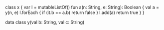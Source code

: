 class x {
    var l = mutableListOf<y>()
    fun a(n: String, e: String): Boolean {
        val a = y(n, e)
        l.forEach {
            if (it.b == a.b) return false
        }
        l.add(a)
        return true
    }
}

data class y(val b: String, val c: String)
